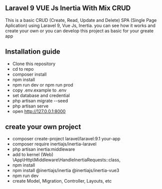 ## Laravel 9 VUE Js Inertia With Mix CRUD

This is a basic CRUD (Create, Read, Update and Delete) SPA (Single Page Aplication) using Laravel 9, Vue Js, Inertia. you can see how it works and create your own or you can develop this project as basic for your greate app

## Installation guide

-   Clone this repository
-   cd to repo
-   composer install
-   npm install
-   npm run dev or npm run prod
-   copy .env.example to .env
-   set database and credential
-   php artisan migrate --seed
-   php artisan serve
-   open http://127.0.0.1:8000

## create your own project

-   composer create-project laravel/laravel:9.1 your-app
-   composer require inertiajs/inertia-laravel
-   php artisan inertia:middleware
-   add to kernel (Web) \App\Http\Middleware\HandleInertiaRequests::class,
-   npm install
-   npm install @inertiajs/inertia @inertiajs/inertia-vue3
-   npm run dev
-   create Model, Migration, Controller, Layouts, etc

